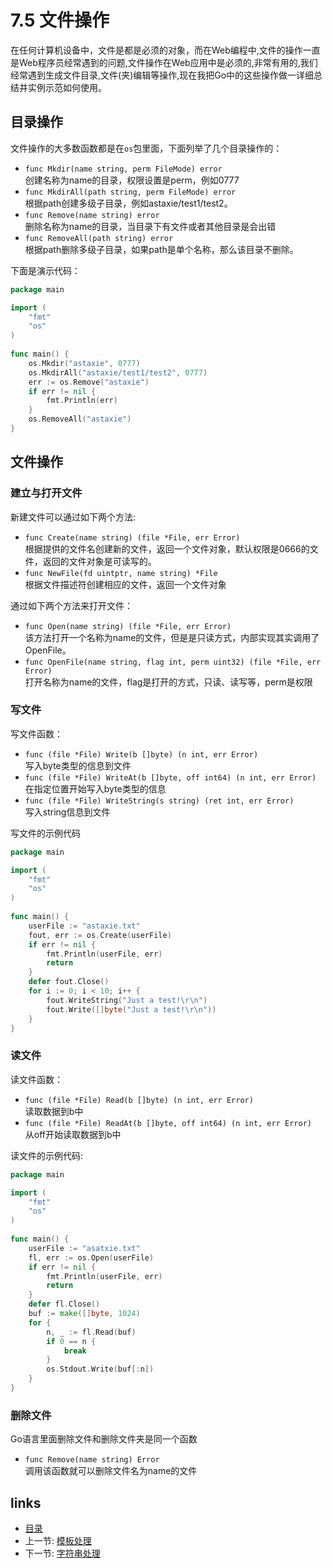 # 7.5 文件操作
在任何计算机设备中，文件是都是必须的对象，而在Web编程中,文件的操作一直是Web程序员经常遇到的问题,文件操作在Web应用中是必须的,非常有用的,我们经常遇到生成文件目录,文件(夹)编辑等操作,现在我把Go中的这些操作做一详细总结并实例示范如何使用。
## 目录操作
文件操作的大多数函数都是在`os`包里面，下面列举了几个目录操作的：

- `func Mkdir(name string, perm FileMode) error`   
	创建名称为name的目录，权限设置是perm，例如0777   
- `func MkdirAll(path string, perm FileMode) error`   
	根据path创建多级子目录，例如astaxie/test1/test2。   
- `func Remove(name string) error`   
	删除名称为name的目录，当目录下有文件或者其他目录是会出错   
- `func RemoveAll(path string) error`   
	根据path删除多级子目录，如果path是单个名称，那么该目录不删除。

下面是演示代码：
```go
package main

import (
	"fmt"
	"os"
)
	
func main() {
	os.Mkdir("astaxie", 0777)
	os.MkdirAll("astaxie/test1/test2", 0777)
	err := os.Remove("astaxie")
	if err != nil {
		fmt.Println(err)
	}
	os.RemoveAll("astaxie")
}
```

## 文件操作
### 建立与打开文件
新建文件可以通过如下两个方法:   
- `func Create(name string) (file *File, err Error)`   
	根据提供的文件名创建新的文件，返回一个文件对象，默认权限是0666的文件，返回的文件对象是可读写的。   
- `func NewFile(fd uintptr, name string) *File`   
	根据文件描述符创建相应的文件，返回一个文件对象   

通过如下两个方法来打开文件：   
- `func Open(name string) (file *File, err Error)`    
	该方法打开一个名称为name的文件，但是是只读方式，内部实现其实调用了OpenFile。    
- `func OpenFile(name string, flag int, perm uint32) (file *File, err Error)`   	
	打开名称为name的文件，flag是打开的方式，只读、读写等，perm是权限		

### 写文件
写文件函数：   
- `func (file *File) Write(b []byte) (n int, err Error)`   
	写入byte类型的信息到文件   
- `func (file *File) WriteAt(b []byte, off int64) (n int, err Error)`   
	在指定位置开始写入byte类型的信息   
- `func (file *File) WriteString(s string) (ret int, err Error)`   
	写入string信息到文件   
	
写文件的示例代码
```go
package main

import (
	"fmt"
	"os"
)
	
func main() {
	userFile := "astaxie.txt"
	fout, err := os.Create(userFile)
	if err != nil {
		fmt.Println(userFile, err)
		return
	}
	defer fout.Close()
	for i := 0; i < 10; i++ {
		fout.WriteString("Just a test!\r\n")
		fout.Write([]byte("Just a test!\r\n"))
	}
}
```

### 读文件
读文件函数：   
- `func (file *File) Read(b []byte) (n int, err Error)`   
	读取数据到b中   
- `func (file *File) ReadAt(b []byte, off int64) (n int, err Error)`   
	从off开始读取数据到b中   

读文件的示例代码:
```go
package main

import (
	"fmt"
	"os"
)
	
func main() {
	userFile := "asatxie.txt"
	fl, err := os.Open(userFile)
	if err != nil {
		fmt.Println(userFile, err)
		return
	}
	defer fl.Close()
	buf := make([]byte, 1024)
	for {
		n, _ := fl.Read(buf)
		if 0 == n {
			break
		}
		os.Stdout.Write(buf[:n])
	}
}
```

### 删除文件
Go语言里面删除文件和删除文件夹是同一个函数   
- `func Remove(name string) Error`   
	调用该函数就可以删除文件名为name的文件

## links
   * [目录](<preface.md>)
   * 上一节: [模板处理](<07.4.md>)
   * 下一节: [字符串处理](<07.6.md>)